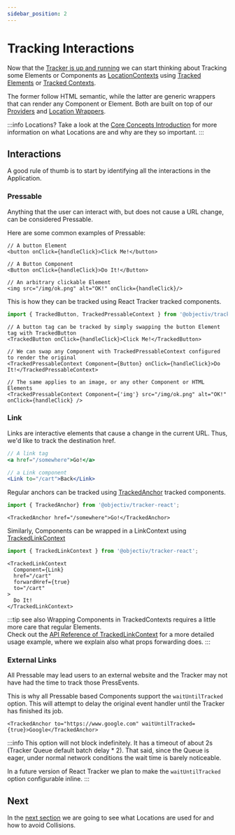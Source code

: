 ```yaml
---
sidebar_position: 2
---
```


# Tracking Interactions

Now that the [Tracker is up and running](/tracking/react/how-to-guides/getting-started.md) we can start 
thinking about Tracking some Elements or Components as 
[LocationContexts](/taxonomy/reference/location-contexts/overview.md) using [Tracked Elements](/tracking/react/api-reference/trackedElements/overview.md) or [Tracked Contexts](/tracking/react/api-reference/trackedElements/overview.md).

The former follow HTML semantic, while the latter are generic wrappers that can render any Component or Element. Both are built on top of our [Providers](/tracking/react/api-reference/providers/overview.md) and [Location Wrappers](/tracking/react/api-reference/locationWrappers/overview.md).

:::info Locations?
Take a look at the [Core Concepts Introduction](/tracking/core-concepts) for more information on what Locations are and why are they so important.
:::

## Interactions
A good rule of thumb is to start by identifying all the interactions in the Application. 

### Pressable
Anything that the user can interact with, but does not cause a URL change, can be considered Pressable. 

Here are some common examples of Pressable:

```tsx
// A button Element 
<button onClick={handleClick}>Click Me!</button>

// A Button Component 
<Button onClick={handleClick}>Do It!</Button>

// An arbitrary clickable Element
<img src="/img/ok.png" alt="OK!" onClick={handleClick}/>
```

This is how they can be tracked using React Tracker tracked components.

```ts
import { TrackedButton, TrackedPressableContext } from '@objectiv/tracker-react';
```

```tsx
// A button tag can be tracked by simply swapping the button Element tag with TrackedButton 
<TrackedButton onClick={handleClick}>Click Me!</TrackedButton>

// We can swap any Component with TrackedPressableContext configured to render the original 
<TrackedPressableContext Component={Button} onClick={handleClick}>Do It!</TrackedPressableContext>

// The same applies to an image, or any other Component or HTML Elements
<TrackedPressableContext Component={'img'} src="/img/ok.png" alt="OK!" onClick={handleClick} />
```


### Link
Links are interactive elements that cause a change in the current URL. Thus, we'd like to track the destination href.

```jsx
// A link tag 
<a href="/somewhere">Go!</a>

// a Link component 
<Link to="/cart">Back</Link>
```

Regular anchors can be tracked using [TrackedAnchor](/tracking/react/api-reference/trackedElements/TrackedAnchor.md) tracked components.

```ts
import { TrackedAnchor} from '@objectiv/tracker-react';
```
```tsx
<TrackedAnchor href="/somewhere">Go!</TrackedAnchor>
```

Similarly, Components can be wrapped in a LinkContext using [TrackedLinkContext](/tracking/react/api-reference/trackedContexts/TrackedLinkContext.md)

```ts
import { TrackedLinkContext } from '@objectiv/tracker-react';
```

```tsx
<TrackedLinkContext 
  Component={Link} 
  href="/cart" 
  forwardHref={true} 
  to="/cart"
>
  Do It!
</TrackedLinkContext>
```

:::tip see also
Wrapping Components in TrackedContexts requires a little more care that regular Elements.   
Check out the [API Reference of TrackedLinkContext](/tracking/react/api-reference/trackedContexts/TrackedLinkContext.md#components) for a more detailed usage example, where we explain also what props forwarding does. 
:::


### External Links
All Pressable may lead users to an external website and the Tracker may not have had the time to track those PressEvents.

This is why all Pressable based Components support the `waitUntilTracked` option. 
This will attempt to delay the original event handler until the Tracker has finished its job.

```tsx
<TrackedAnchor to="https://www.google.com" waitUntilTracked={true}>Google</TrackedAnchor>
```

:::info
This option will not block indefinitely. It has a timeout of about 2s (Tracker Queue default batch delay * 2).
That said, since the Queue is eager, under normal network conditions the wait time is barely noticeable.

In a future version of React Tracker we plan to make the `waitUntilTracked` option configurable inline.
:::

## Next
In the [next section](/tracking/react/how-to-guides/tracking-locations.md) we are going to see what Locations are used for and how to avoid Collisions.    